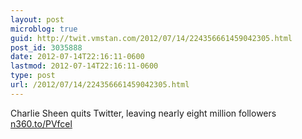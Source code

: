 ```yaml
---
layout: post
microblog: true
guid: http://twit.vmstan.com/2012/07/14/224356661459042305.html
post_id: 3035888
date: 2012-07-14T22:16:11-0600
lastmod: 2012-07-14T22:16:11-0600
type: post
url: /2012/07/14/224356661459042305.html
---
```

Charlie Sheen quits Twitter, leaving nearly eight million followers <a href="http://n360.to/PVfcel">n360.to/PVfcel</a>
